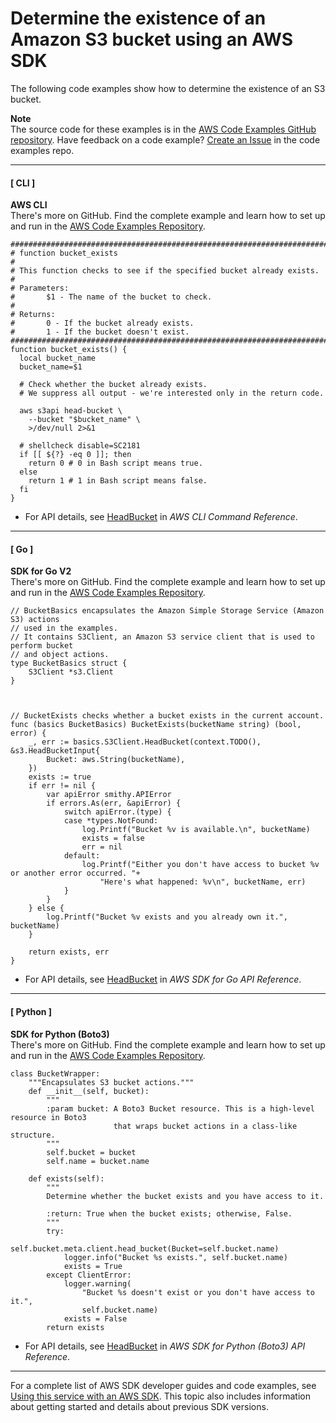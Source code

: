# Determine the existence of an Amazon S3 bucket using an AWS SDK<a name="example_s3_HeadBucket_section"></a>

The following code examples show how to determine the existence of an S3 bucket\.

**Note**  
The source code for these examples is in the [AWS Code Examples GitHub repository](https://github.com/awsdocs/aws-doc-sdk-examples)\. Have feedback on a code example? [Create an Issue](https://github.com/awsdocs/aws-doc-sdk-examples/issues/new/choose) in the code examples repo\. 

------
#### [ CLI ]

**AWS CLI**  
 There's more on GitHub\. Find the complete example and learn how to set up and run in the [AWS Code Examples Repository](https://github.com/awsdocs/aws-doc-sdk-examples/tree/main/aws-cli/bash-linux/s3#code-examples)\. 
  

```
###############################################################################
# function bucket_exists
#
# This function checks to see if the specified bucket already exists.
#
# Parameters:
#       $1 - The name of the bucket to check.
#
# Returns:
#       0 - If the bucket already exists.
#       1 - If the bucket doesn't exist.
###############################################################################
function bucket_exists() {
  local bucket_name
  bucket_name=$1

  # Check whether the bucket already exists.
  # We suppress all output - we're interested only in the return code.

  aws s3api head-bucket \
    --bucket "$bucket_name" \
    >/dev/null 2>&1

  # shellcheck disable=SC2181
  if [[ ${?} -eq 0 ]]; then
    return 0 # 0 in Bash script means true.
  else
    return 1 # 1 in Bash script means false.
  fi
}
```
+  For API details, see [HeadBucket](https://docs.aws.amazon.com/goto/aws-cli/s3-2006-03-01/HeadBucket) in *AWS CLI Command Reference*\. 

------
#### [ Go ]

**SDK for Go V2**  
 There's more on GitHub\. Find the complete example and learn how to set up and run in the [AWS Code Examples Repository](https://github.com/awsdocs/aws-doc-sdk-examples/tree/main/gov2/s3#code-examples)\. 
  

```
// BucketBasics encapsulates the Amazon Simple Storage Service (Amazon S3) actions
// used in the examples.
// It contains S3Client, an Amazon S3 service client that is used to perform bucket
// and object actions.
type BucketBasics struct {
	S3Client *s3.Client
}



// BucketExists checks whether a bucket exists in the current account.
func (basics BucketBasics) BucketExists(bucketName string) (bool, error) {
	_, err := basics.S3Client.HeadBucket(context.TODO(), &s3.HeadBucketInput{
		Bucket: aws.String(bucketName),
	})
	exists := true
	if err != nil {
		var apiError smithy.APIError
		if errors.As(err, &apiError) {
			switch apiError.(type) {
			case *types.NotFound:
				log.Printf("Bucket %v is available.\n", bucketName)
				exists = false
				err = nil
			default:
				log.Printf("Either you don't have access to bucket %v or another error occurred. "+
					"Here's what happened: %v\n", bucketName, err)
			}
		}
	} else {
		log.Printf("Bucket %v exists and you already own it.", bucketName)
	}

	return exists, err
}
```
+  For API details, see [HeadBucket](https://pkg.go.dev/github.com/aws/aws-sdk-go-v2/service/s3#Client.HeadBucket) in *AWS SDK for Go API Reference*\. 

------
#### [ Python ]

**SDK for Python \(Boto3\)**  
 There's more on GitHub\. Find the complete example and learn how to set up and run in the [AWS Code Examples Repository](https://github.com/awsdocs/aws-doc-sdk-examples/tree/main/python/example_code/s3/s3_basics#code-examples)\. 
  

```
class BucketWrapper:
    """Encapsulates S3 bucket actions."""
    def __init__(self, bucket):
        """
        :param bucket: A Boto3 Bucket resource. This is a high-level resource in Boto3
                       that wraps bucket actions in a class-like structure.
        """
        self.bucket = bucket
        self.name = bucket.name

    def exists(self):
        """
        Determine whether the bucket exists and you have access to it.

        :return: True when the bucket exists; otherwise, False.
        """
        try:
            self.bucket.meta.client.head_bucket(Bucket=self.bucket.name)
            logger.info("Bucket %s exists.", self.bucket.name)
            exists = True
        except ClientError:
            logger.warning(
                "Bucket %s doesn't exist or you don't have access to it.",
                self.bucket.name)
            exists = False
        return exists
```
+  For API details, see [HeadBucket](https://docs.aws.amazon.com/goto/boto3/s3-2006-03-01/HeadBucket) in *AWS SDK for Python \(Boto3\) API Reference*\. 

------

For a complete list of AWS SDK developer guides and code examples, see [Using this service with an AWS SDK](UsingAWSSDK.md#sdk-general-information-section)\. This topic also includes information about getting started and details about previous SDK versions\.